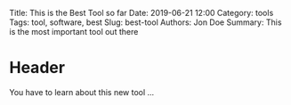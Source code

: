 Title: This is the Best Tool so far
Date: 2019-06-21 12:00
Category: tools
Tags: tool, software, best
Slug: best-tool
Authors: Jon Doe
Summary: This is the most important tool out there

# Header

You have to learn about this new tool
...
